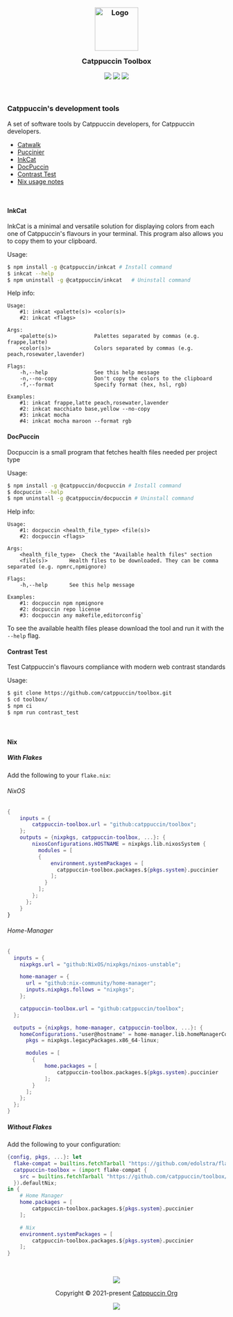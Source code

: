 <h3 align="center">
  <img src="https://raw.githubusercontent.com/catppuccin/catppuccin/main/assets/logos/exports/1544x1544_circle.png" width="100" alt="Logo"/><br/>
  <img src="https://raw.githubusercontent.com/catppuccin/catppuccin/main/assets/misc/transparent.png" height="30" width="0px"/>
  Catppuccin Toolbox
  <img src="https://raw.githubusercontent.com/catppuccin/catppuccin/main/assets/misc/transparent.png" height="30" width="0px"/>
</h3>

<p align="center">
  <a href="https://github.com/catppuccin/toolbox/stargazers"><img src="https://img.shields.io/github/stars/catppuccin/toolbox?colorA=363a4f&colorB=b7bdf8&style=for-the-badge"></a>
  <a href="https://github.com/catppuccin/toolbox/issues"><img src="https://img.shields.io/github/issues/catppuccin/toolbox?colorA=363a4f&colorB=f5a97f&style=for-the-badge"></a>
  <a href="https://github.com/catppuccin/toolbox/contributors"><img src="https://img.shields.io/github/contributors/catppuccin/toolbox?colorA=363a4f&colorB=a6da95&style=for-the-badge"></a>
</p>

&nbsp;

### Catppuccin's development tools 
A set of software tools by Catppuccin developers, for Catppuccin developers.

- [Catwalk](https://github.com/catppuccin/toolbox/tree/main/catwalk#readme)
- [Puccinier](https://github.com/catppuccin/toolbox/tree/main/puccinier#readme)
- [InkCat](#inkcat)
- [DocPuccin](#docpuccin)
- [Contrast Test](#contrast-test)
- [️Nix usage notes](#nix)

&nbsp;

#### InkCat

InkCat is a minimal and versatile solution for displaying colors from each one of Catppuccin's
flavours in your terminal. This program also allows you to copy them to your clipboard.

Usage:

```bash
$ npm install -g @catppuccin/inkcat # Install command
$ inkcat --help
$ npm uninstall -g @catppuccin/inkcat   # Uninstall command
```

Help info:

```
Usage:
    #1: inkcat <palette(s)> <color(s)>
    #2: inkcat <flags>

Args:
    <palette(s)>            Palettes separated by commas (e.g. frappe,latte)
    <color(s)>              Colors separated by commas (e.g. peach,rosewater,lavender)

Flags:
    -h,--help               See this help message
    -n,--no-copy            Don't copy the colors to the clipboard
    -f,--format             Specify format (hex, hsl, rgb)

Examples:
    #1: inkcat frappe,latte peach,rosewater,lavender
    #2: inkcat macchiato base,yellow --no-copy
    #3: inkcat mocha
    #4: inkcat mocha maroon --format rgb
```

#### DocPuccin

Docpuccin is a small program that fetches health files needed per project type

Usage:

```bash
$ npm install -g @catppuccin/docpuccin # Install command
$ docpuccin --help
$ npm uninstall -g @catppuccin/docpuccin # Uninstall command
```

Help info:

```
Usage:
    #1: docpuccin <health_file_type> <file(s)>
    #2: docpuccin <flags>

Args:
    <health_file_type>  Check the "Available health files" section
    <file(s)>       Health files to be downloaded. They can be comma separated (e.g. npmrc,npmignore)

Flags:
    -h,--help       See this help message

Examples:
    #1: docpuccin npm npmignore
    #2: docpuccin repo license
    #3: docpuccin any makefile,editorconfig`
```

To see the available health files please download the tool and run it with the `--help` flag.

#### Contrast Test

Test Catppuccin's flavours compliance with modern web contrast standards

Usage:

```bash
$ git clone https://github.com/catppuccin/toolbox.git 
$ cd toolbox/
$ npm ci
$ npm run contrast_test
```

&nbsp;

#### Nix

##### With Flakes
Add the following to your `flake.nix`:

###### NixOS
```nix
{
    inputs = {
        catppuccin-toolbox.url = "github:catppuccin/toolbox";
    };
    outputs = {nixpkgs, catppuccin-toolbox, ...}: {
        nixosConfigurations.HOSTNAME = nixpkgs.lib.nixosSystem {
          modules = [
          {
              environment.systemPackages = [
                catppuccin-toolbox.packages.${pkgs.system}.puccinier
              ];
            }
          ];
        };
      };
    }
}
```

###### Home-Manager

```nix
{
  inputs = {
    nixpkgs.url = "github:NixOS/nixpkgs/nixos-unstable";

    home-manager = {
      url = "github:nix-community/home-manager";
      inputs.nixpkgs.follows = "nixpkgs";
    };

    catppuccin-toolbox.url = "github:catppuccin/toolbox";
  };

  outputs = {nixpkgs, home-manager, catppuccin-toolbox, ...}: {
    homeConfigurations."user@hostname" = home-manager.lib.homeManagerConfiguration {
      pkgs = nixpkgs.legacyPackages.x86_64-linux;

      modules = [
        {        
            home.packages = [
                catppuccin-toolbox.packages.${pkgs.system}.puccinier
            ];
        } 
      ];
    };
  };
}
```

##### Without Flakes

Add the following to your configuration:

```nix
{config, pkgs, ...}: let
  flake-compat = builtins.fetchTarball "https://github.com/edolstra/flake-compat/archive/master.tar.gz";
  catppuccin-toolbox = (import flake-compat {
    src = builtins.fetchTarball "https://github.com/catppuccin/toolbox/archive/main.tar.gz";
  }).defaultNix;
in {
    # Home Manager
    home.packages = [
        catppuccin-toolbox.packages.${pkgs.system}.puccinier
    ];

    # Nix
    environment.systemPackages = [
        catppuccin-toolbox.packages.${pkgs.system}.puccinier
    ];
}
```

&nbsp;

<p align="center"><img src="https://raw.githubusercontent.com/catppuccin/catppuccin/main/assets/footers/gray0_ctp_on_line.svg?sanitize=true" /></p>
<p align="center">Copyright &copy; 2021-present <a href="https://github.com/catppuccin" target="_blank">Catppuccin Org</a>
<p align="center"><a href="https://github.com/catppuccin/catppuccin/blob/main/LICENSE"><img src="https://img.shields.io/static/v1.svg?style=for-the-badge&label=License&message=MIT&logoColor=d9e0ee&colorA=302d41&colorB=b7bdf8"/></a></p>
